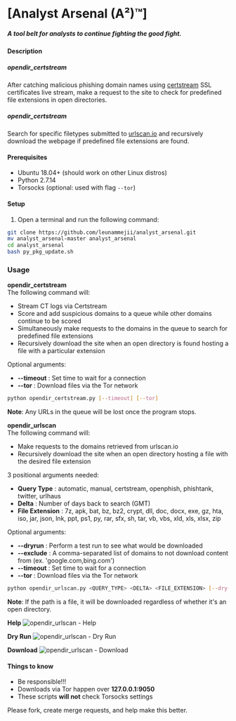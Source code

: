 # [Analyst Arsenal (A²)™]
##### A tool belt for analysts to continue fighting the good fight.  

#### Description  
##### opendir_certstream
After catching malicious phishing domain names using [certstream](https://certstream.calidog.io/) SSL certificates live stream, make a request to the site to check for predefined file extensions in open directories.  

##### opendir_certstream
Search for specific filetypes submitted to [urlscan.io](https://urlscan.io/) and recursively download the webpage if predefined file extensions are found.  

#### Prerequisites  
- Ubuntu 18.04+ (should work on other Linux distros)  
- Python 2.7.14  
- Torsocks (optional: used with flag `--tor`)  

#### Setup  
1. Open a terminal and run the following command:  
```bash
git clone https://github.com/leunammejii/analyst_arsenal.git
mv analyst_arsenal-master analyst_arsenal
cd analyst_arsenal
bash py_pkg_update.sh
```

### Usage
**opendir_certstream**  
The following command will:  
- Stream CT logs via Certstream  
- Score and add suspicious domains to a queue while other domains continue to be scored  
- Simultaneously make requests to the domains in the queue to search for predefined file extensions  
- Recursively download the site when an open directory is found hosting a file with a particular extension  

Optional arguments:  
- **--timeout** : Set time to wait for a connection  
- **--tor** : Download files via the Tor network  
```bash
python opendir_certstream.py [--timeout] [--tor]
```
**Note**: Any URLs in the queue will be lost once the program stops.  

**opendir_urlscan**   
The following command will:  
- Make requests to the domains retrieved from urlscan.io  
- Recursively download the site when an open directory hosting a file with the desired file extension  

3 positional arguments needed:  
- **Query Type**     : automatic, manual, certstream, openphish, phishtank, twitter, urlhaus  
- **Delta**          : Number of days back to search (GMT)  
- **File Extension** : 7z, apk, bat, bz, bz2, crypt, dll, doc, docx, exe, gz, hta, iso, jar, json, lnk, ppt, ps1, py, rar, sfx, sh, tar, vb, vbs, xld, xls, xlsx, zip   

Optional arguments:  
- **--dryrun** : Perform a test run to see what would be downloaded  
- **--exclude** : A comma-separated list of domains to not download content from (ex. 'google.com,bing.com')  
- **--timeout** : Set time to wait for a connection  
- **--tor** : Download files via the Tor network  
```bash
python opendir_urlscan.py <QUERY_TYPE> <DELTA> <FILE_EXTENSION> [--dry-run] [--exclude=CSV] [--timeout] [--tor]
```
**Note**: If the path is a file, it will be downloaded regardless of whether it's an open directory.  

**Help**
![opendir_urlscan - Help](https://github.com/leunammejii/analyst_arsenal/blob/master/static/assets/opendir_urlscan_help.png)  

**Dry Run**
![opendir_urlscan - Dry Run](https://github.com/leunammejii/analyst_arsenal/blob/master/static/assets/opendir_urlscan_dryrun.png)  

**Download**
![opendir_urlscan - Download](https://github.com/leunammejii/analyst_arsenal/blob/master/static/assets/opendir_urlscan_download.png)  

#### Things to know  
- Be responsible!!!  
- Downloads via Tor happen over **127.0.0.1:9050**  
- These scripts **will not** check Torsocks settings  

Please fork, create merge requests, and help make this better.  
